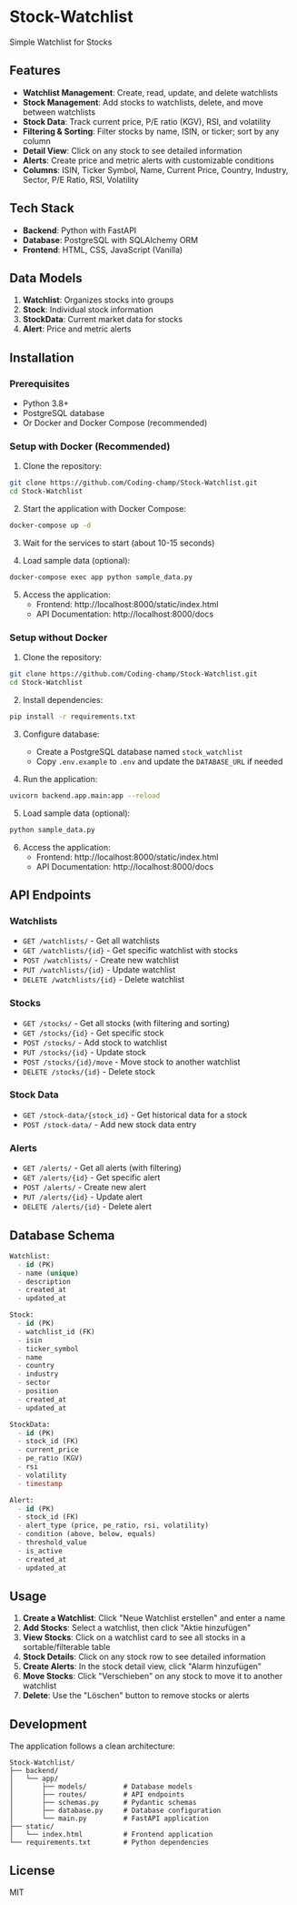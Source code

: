# Stock-Watchlist
Simple Watchlist for Stocks

## Features

- **Watchlist Management**: Create, read, update, and delete watchlists
- **Stock Management**: Add stocks to watchlists, delete, and move between watchlists
- **Stock Data**: Track current price, P/E ratio (KGV), RSI, and volatility
- **Filtering & Sorting**: Filter stocks by name, ISIN, or ticker; sort by any column
- **Detail View**: Click on any stock to see detailed information
- **Alerts**: Create price and metric alerts with customizable conditions
- **Columns**: ISIN, Ticker Symbol, Name, Current Price, Country, Industry, Sector, P/E Ratio, RSI, Volatility

## Tech Stack

- **Backend**: Python with FastAPI
- **Database**: PostgreSQL with SQLAlchemy ORM
- **Frontend**: HTML, CSS, JavaScript (Vanilla)

## Data Models

1. **Watchlist**: Organizes stocks into groups
2. **Stock**: Individual stock information
3. **StockData**: Current market data for stocks
4. **Alert**: Price and metric alerts

## Installation

### Prerequisites

- Python 3.8+
- PostgreSQL database
- Or Docker and Docker Compose (recommended)

### Setup with Docker (Recommended)

1. Clone the repository:
```bash
git clone https://github.com/Coding-champ/Stock-Watchlist.git
cd Stock-Watchlist
```

2. Start the application with Docker Compose:
```bash
docker-compose up -d
```

3. Wait for the services to start (about 10-15 seconds)

4. Load sample data (optional):
```bash
docker-compose exec app python sample_data.py
```

5. Access the application:
   - Frontend: http://localhost:8000/static/index.html
   - API Documentation: http://localhost:8000/docs

### Setup without Docker

1. Clone the repository:
```bash
git clone https://github.com/Coding-champ/Stock-Watchlist.git
cd Stock-Watchlist
```

2. Install dependencies:
```bash
pip install -r requirements.txt
```

3. Configure database:
   - Create a PostgreSQL database named `stock_watchlist`
   - Copy `.env.example` to `.env` and update the `DATABASE_URL` if needed

4. Run the application:
```bash
uvicorn backend.app.main:app --reload
```

5. Load sample data (optional):
```bash
python sample_data.py
```

6. Access the application:
   - Frontend: http://localhost:8000/static/index.html
   - API Documentation: http://localhost:8000/docs

## API Endpoints

### Watchlists
- `GET /watchlists/` - Get all watchlists
- `GET /watchlists/{id}` - Get specific watchlist with stocks
- `POST /watchlists/` - Create new watchlist
- `PUT /watchlists/{id}` - Update watchlist
- `DELETE /watchlists/{id}` - Delete watchlist

### Stocks
- `GET /stocks/` - Get all stocks (with filtering and sorting)
- `GET /stocks/{id}` - Get specific stock
- `POST /stocks/` - Add stock to watchlist
- `PUT /stocks/{id}` - Update stock
- `POST /stocks/{id}/move` - Move stock to another watchlist
- `DELETE /stocks/{id}` - Delete stock

### Stock Data
- `GET /stock-data/{stock_id}` - Get historical data for a stock
- `POST /stock-data/` - Add new stock data entry

### Alerts
- `GET /alerts/` - Get all alerts (with filtering)
- `GET /alerts/{id}` - Get specific alert
- `POST /alerts/` - Create new alert
- `PUT /alerts/{id}` - Update alert
- `DELETE /alerts/{id}` - Delete alert

## Database Schema

```sql
Watchlist:
  - id (PK)
  - name (unique)
  - description
  - created_at
  - updated_at

Stock:
  - id (PK)
  - watchlist_id (FK)
  - isin
  - ticker_symbol
  - name
  - country
  - industry
  - sector
  - position
  - created_at
  - updated_at

StockData:
  - id (PK)
  - stock_id (FK)
  - current_price
  - pe_ratio (KGV)
  - rsi
  - volatility
  - timestamp

Alert:
  - id (PK)
  - stock_id (FK)
  - alert_type (price, pe_ratio, rsi, volatility)
  - condition (above, below, equals)
  - threshold_value
  - is_active
  - created_at
  - updated_at
```

## Usage

1. **Create a Watchlist**: Click "Neue Watchlist erstellen" and enter a name
2. **Add Stocks**: Select a watchlist, then click "Aktie hinzufügen"
3. **View Stocks**: Click on a watchlist card to see all stocks in a sortable/filterable table
4. **Stock Details**: Click on any stock row to see detailed information
5. **Create Alerts**: In the stock detail view, click "Alarm hinzufügen"
6. **Move Stocks**: Click "Verschieben" on any stock to move it to another watchlist
7. **Delete**: Use the "Löschen" button to remove stocks or alerts

## Development

The application follows a clean architecture:

```
Stock-Watchlist/
├── backend/
│   └── app/
│       ├── models/         # Database models
│       ├── routes/         # API endpoints
│       ├── schemas.py      # Pydantic schemas
│       ├── database.py     # Database configuration
│       └── main.py         # FastAPI application
├── static/
│   └── index.html          # Frontend application
└── requirements.txt        # Python dependencies
```

## License

MIT
